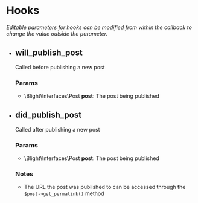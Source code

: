Hooks
=====

_Editable parameters for hooks can be modified from within the callback to change the value outside the parameter._

-	## will_publish_post

	Called before publishing a new post

	### Params

	- \Blight\Interfaces\Post **post**: The post being published


-	## did_publish_post

	Called after publishing a new post

	### Params

	- \Blight\Interfaces\Post **post**: The post being published

	### Notes

	- The URL the post was published to can be accessed through the `$post->get_permalink()` method
